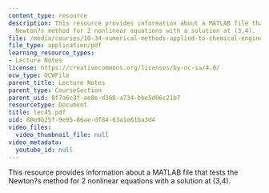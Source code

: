 ```yaml
---
content_type: resource
description: This resource provides information about a MATLAB file that tests the
  Newton?s method for 2 nonlinear equations with a solution at (3,4).
file: /media/courses/10-34-numerical-methods-applied-to-chemical-engineering-fall-2005/80e9b25f9e9586aedf8463a1e61ba3d4_lec45.pdf
file_type: application/pdf
learning_resource_types:
- Lecture Notes
license: https://creativecommons.org/licenses/by-nc-sa/4.0/
ocw_type: OCWFile
parent_title: Lecture Notes
parent_type: CourseSection
parent_uid: 8f7a6c3f-ae8e-d368-a734-bbe5d06c21b7
resourcetype: Document
title: lec45.pdf
uid: 80e9b25f-9e95-86ae-df84-63a1e61ba3d4
video_files:
  video_thumbnail_file: null
video_metadata:
  youtube_id: null
---
```

This resource provides information about a MATLAB file that tests the Newton?s method for 2 nonlinear equations with a solution at (3,4).